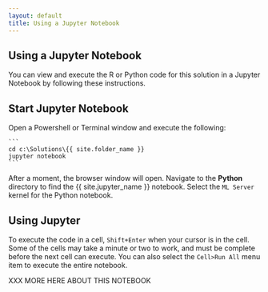 ```yaml
---
layout: default
title: Using a Jupyter Notebook
---
```

## Using a Jupyter Notebook

You can view and execute the R or Python code for this solution in a Jupyter Notebook by following these instructions. 

## Start Jupyter Notebook

Open a Powershell or Terminal window and execute the following:

    ```
    cd c:\Solutions\{{ site.folder_name }}
    jupyter notebook
    ```

After a moment, the browser window will open.  Navigate to the **Python** directory to find the {{ site.jupyter_name }} notebook.  Select the `ML Server` kernel for the Python notebook.


## Using Jupyter

To execute the code in a cell, `Shift+Enter` when your cursor is in the cell.  Some of the cells may take a minute or two to work, and must be complete before the next cell can execute.  You can also select the `Cell>Run All` menu item to execute the entire notebook.

XXX MORE HERE ABOUT THIS NOTEBOOK